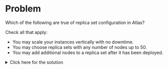 # Problem
Which of the following are true of replica set configuration in Atlas?

Check all that apply:
 - You may scale your instances vertically with no downtime.
 - You may choose replica sets with any number of nodes up to 50.
 - You may add additional nodes to a replica set after it has been deployed.

<details>
  <summary>Click here for the solution</summary>
  - You may scale your instances vertically with no downtime.
  - You may add additional nodes to a replica set after it has been deployed.
</details>
